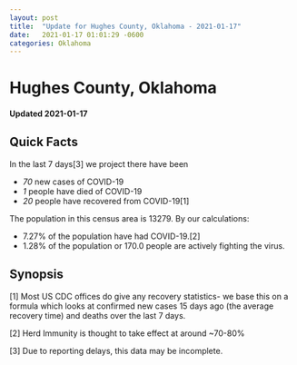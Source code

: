 ```yaml
---
layout: post
title:  "Update for Hughes County, Oklahoma - 2021-01-17"
date:   2021-01-17 01:01:29 -0600
categories: Oklahoma
---
```


# Hughes County, Oklahoma
#### Updated 2021-01-17

## Quick Facts

In the last 7 days[3] we project there have been
- *70* new cases of COVID-19
- *1* people have died of COVID-19
- *20* people have recovered from COVID-19[1]

The population in this census area is 13279. By our calculations:
- 7.27% of the population have had COVID-19.[2]
- 1.28% of the population or 170.0 people are actively fighting the virus.

## Synopsis




[1] Most US CDC offices do give any recovery statistics- we base this on a formula which looks at confirmed new cases
15 days ago (the average recovery time) and deaths over the last 7 days.

[2] Herd Immunity is thought to take effect at around ~70-80%

[3] Due to reporting delays, this data may be incomplete.
 
    